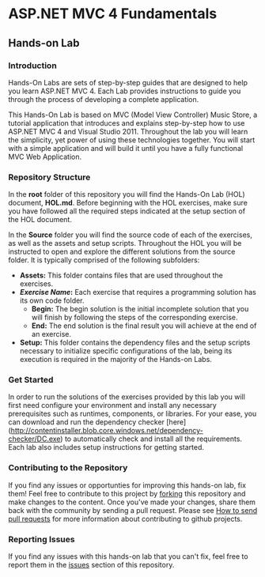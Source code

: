 # ASP.NET MVC 4 Fundamentals #

## Hands-on Lab ##

### Introduction ###

Hands-On Labs are sets of step-by-step guides that are designed to help you learn ASP.NET MVC 4.  Each Lab provides instructions to guide you through the process of developing a complete application.

This Hands-On Lab is based on MVC (Model View Controller) Music Store, a tutorial application that introduces and explains step-by-step how to use ASP.NET MVC 4 and Visual Studio 2011. Throughout the lab you will learn the simplicity, yet power of using these technologies together. You will start with a simple application and will build it until you have a fully functional MVC Web Application.

### Repository Structure ###

In the **root** folder of this repository you will find the Hands-On Lab (HOL) document, **HOL.md**. Before beginning with the HOL exercises, make sure you have followed all the required steps indicated at the setup section of the HOL document. 

In the **Source** folder you will find the source code of each of the exercises, as well as the assets and setup scripts. Throughout the HOL you will be instructed to open and explore the different solutions from the source folder. It is typically comprised of the following subfolders:

- **Assets:** This folder contains files that are used throughout the exercises.
- **_Exercise Name_:** Each exercise that requires a programming solution has its own code folder.
  - **Begin:** The begin solution is the initial incomplete solution that you will finish by following the steps of the corresponding exercise.
  - **End:** The end solution is the final result you will achieve at the end of an exercise.
- **Setup:** This folder contains the dependency files and the setup scripts necessary to initialize specific configurations of the lab, being its execution is required in the majority of the Hands-on Labs.

### Get Started ###

In order to run the solutions of the exercises provided by this lab you will first need configure your environment and install any necessary prerequisites such as runtimes, components, or libraries. For your ease, you can download and run the dependency checker [here] (http://contentinstaller.blob.core.windows.net/dependency-checker/DC.exe) to automatically check and install all the requirements.  Each lab also includes setup instructions for getting started.

### Contributing to the Repository ###

If you find any issues or opportunties for improving this hands-on lab, fix them!  Feel free to contribute to this project by [forking](http://help.github.com/fork-a-repo/) this repository and make changes to the content.  Once you've made your changes, share them back with the community by sending a pull request. Please see [How to send pull requests](http://help.github.com/send-pull-requests/) for more information about contributing to github projects.

### Reporting Issues ###

If you find any issues with this hands-on lab that you can't fix, feel free to report them in the [issues](https://github.com/Microsoft-Web/HOL-MVC4Fundamentals/issues) section of this repository.